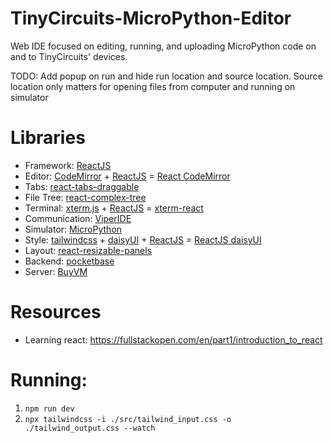 # TinyCircuits-MicroPython-Editor
Web IDE focused on editing, running, and uploading MicroPython code on and to TinyCircuits' devices.

TODO: Add popup on run and hide run location and source location. Source location only matters for opening files from computer and running on simulator

# Libraries
* Framework: [ReactJS](https://react.dev/)
* Editor: [CodeMirror](https://codemirror.net/) + [ReactJS](https://react.dev/) = [React CodeMirror](https://uiwjs.github.io/react-codemirror/)
* Tabs: [react-tabs-draggable](https://github.com/uiwjs/react-tabs-draggable)
* File Tree: [react-complex-tree](https://github.com/lukasbach/react-complex-tree)
* Terminal: [xterm.js](https://github.com/xtermjs/xterm.js) + [ReactJS](https://react.dev/) = [xterm-react](https://github.com/PabloLION/xterm-react)
* Communication: [ViperIDE](https://github.com/vshymanskyy/ViperIDE/blob/main/src/transports.js)
* Simulator: [MicroPython](https://github.com/micropython/micropython)
* Style: [tailwindcss](https://github.com/tailwindlabs/tailwindcss) + [daisyUI](https://github.com/saadeghi/daisyui) + [ReactJS](https://react.dev/) = [ReactJS daisyUI](https://react.daisyui.com/?path=/docs/welcome--docs)
* Layout: [react-resizable-panels](https://github.com/bvaughn/react-resizable-panels)
* Backend: [pocketbase](https://pocketbase.io/)
* Server: [BuyVM](https://buyvm.net/)


# Resources
* Learning react: https://fullstackopen.com/en/part1/introduction_to_react


# Running:
1. `npm run dev`
2. `npx tailwindcss -i ./src/tailwind_input.css -o ./tailwind_output.css --watch`